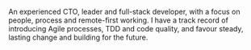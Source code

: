 An experienced CTO, leader and full-stack developer, with a focus on people, process and remote-first working. I have a track record of introducing Agile processes, TDD and code quality, and favour steady, lasting change and building for the future.